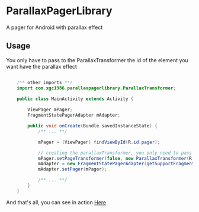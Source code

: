 # ParallaxPagerLibrary

A pager for Android with parallax effect

## Usage

You only have to pass to the ParallaxTransformer the id of the element you want have the parallax effect

```java

	/** other imports **/
	import com.xgc1986.parallaxpagerlibrary.ParallaxTransformer;
	
	public class MainActivity extends Activity {

		ViewPager mPager;
    	FragmentStatePagerAdapter mAdapter;

		public void onCreate(Bundle savedInstanceState) {
			/** ... **/

			mPager = (ViewPager) findViewById(R.id.pager);

        	// creating the parallaxTransformer, you only need to pass the id of the View (or ViewGroup) you want to do the parallax effect
        	mPager.setPageTransformer(false, new ParallaxTransformer(R.id.parallaxContent));
        	mAdapter = new FragmentStatePagerAdapter(getSupportFragmentManager());
        	mAdapter.setPager(mPager);

        	/** ... **/
		}
	}

```

And that's all, you can see in action <a href="https://www.youtube.com/watch?v=5zEOUWY9Hvo">Here</a>
